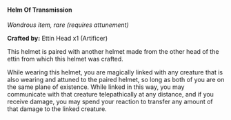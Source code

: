 #### Helm Of Transmission
_Wondrous item, rare (requires attunement)_

**Crafted by:** Ettin Head x1 (Artificer)

This helmet is paired with another helmet made from the other head of the ettin from which this helmet was crafted.

While wearing this helmet, you are magically linked with any creature that is also wearing and attuned to the paired helmet, so long as both of you are on the same plane of existence. While linked in this way, you may communicate with that creature telepathically at any distance, and if you receive damage, you may spend your reaction to transfer any amount of that damage to the linked creature.